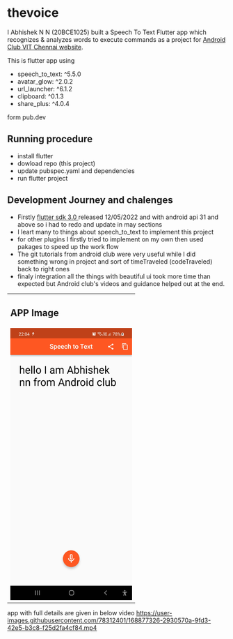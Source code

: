 # thevoice

I Abhishek N N (20BCE1025) built a Speech To Text Flutter app which recognizes & analyzes words to execute commands as a project for <a href="https://androidclubvit.com/">Android Club VIT Chennai website</a>.

This is flutter app 
using 
-  speech_to_text: ^5.5.0
-  avatar_glow: ^2.0.2
-  url_launcher: ^6.1.2
-  clipboard: ^0.1.3
-  share_plus: ^4.0.4

form pub.dev

## Running procedure
- install flutter
- dowload repo (this project)
- update pubspec.yaml and dependencies
- run flutter project

## Development Journey and chalenges
- Firstly <a href="https://docs.flutter.dev/development/tools/sdk/releases">flutter sdk 3.0 </a> released 12/05/2022 and with android api 31 and above so i had to redo and update in may sections
- I leart many to things about speech_to_text to implement this project
- for other plugins I firstly tried to implement on my own then used pakages to speed up the work flow 
- The git tutorials from android club were very useful while I did something wrong in project and sort of timeTraveled (codeTraveled) back to right ones
- finaly integration all the things with beautiful ui took more time than expected but Android club's videos and guidance helped out at the end.
<table>
    <tr>
        <td> <h2>APP Image</h2></td>
    </tr>
    <tr>
        <td><img src="images\1.jpg" width="280" /></td>
    </tr>
</table>

app with full details are given in below video
https://user-images.githubusercontent.com/78312401/168877326-2930570a-9fd3-42e5-b3c8-f25d2fa4cf84.mp4

